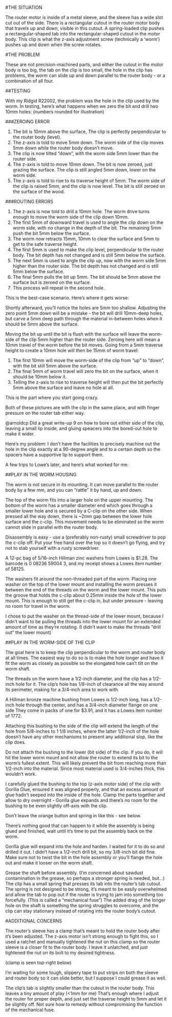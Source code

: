 #THE SITUATION

The router motor is inside of a metal sleeve, and the sleeve has a wide slot cut out of the side. There is a rectangular cutout in the router motor body that travels up and down, visible in this cutout. A spring-loaded clip pushes a rectangular-shaped tab into the rectangular-shaped cutout in the motor body. This clip is what the z-axis adjustment screw (technically a ‘worm’) pushes up and down when the screw rotates.

#THE PROBLEM

These are not precision-machined parts, and either the cutout in the motor body is too big, the tab on the clip is too small, the hole in the clip has problems, the worm can slide up and down parallel to the router body - or a combination of all four.

##TESTING

With my Ridgid R22002, the problem was the hole in the clip used by the worm. In testing, here’s what happens when we zero the bit and drill two 10mm holes: (numbers rounded for illustration)

###ZEROING ERROR

1. The bit is 10mm above the surface, The clip is perfectly perpendicular to the router body (level).
2. The z-axis is told to move 5mm down. The worm side of the clip moves 5mm down while the router body doesn’t move.
3. The clip is now tilted “down”, with the worm side 5mm lower than the router side.
4. The z-axis is told to move 10mm down. The bit is now zeroed, just grazing the surface. The clip is still angled 5mm down, lower on the worm side.
5. The z-axis is told to rise to its traverse height of 5mm. The worm side of the clip is raised 5mm, and the clip is now level. The bit is still zeroed on the surface of the wood.

###ROUTING ERRORS

1. The z-axis is now told to drill a 10mm hole. The worm drive turns enough to move the worm side of the clip down 10mm.
2. The first 5mm of downward travel is used to angle the clip down on the worm side, with no change in the depth of the bit. The remaining 5mm push the bit 5mm below the surface.
3. The worm now retracts 15mm, 10mm to clear the surface and 5mm to get to the safe traverse height.
4. The first 5mm is used to make the clip level, perpendicular to the router body. The bit depth has not changed and is still 5mm below the surface.
5. The next 5mm is used to angle the clip up, now with the worm side 5mm higher than the router side. The bit depth has not changed and is still 5mm below the surface.
6. The final 5mm pulls the bit up 5mm. The bit should be 5mm above the surface but is zeroed on the surface.
7. This process will repeat in the second hole.

This is the best-case scenario. Here’s where it gets worse:

Shortly afterward, you’ll notice the holes are 5mm too shallow. Adjusting the zero point 5mm down will be a mistake - the bit will drill 10mm-deep holes, but carve a 5mm deep path through the material in-between holes when it should be 5mm above the surface.

Moving the bit up until the bit is flush with the surface will leave the worm-side of the clip 5mm higher than the router side. Zeroing here will mean a 10mm travel of the worm before the bit moves. Going from a 5mm traverse height to create a 10mm hole will then be 15mm of worm travel:

1. The first 10mm will move the worm-side of the clip from “up” to “down”, with the bit still 5mm above the surface.
2. The final 5mm of worm travel will zero the bit on the surface, when it should be 10mm below it.
3. Telling the z-axis to rise to traverse height will then put the bit perfectly 5mm above the surface and leave no hole at all.

This is the part where you start going crazy.

Both of these pictures are with the clip in the same place, and with finger pressure on the router tab either way.

@arnoldcp Did a great write-up 9 on how to bore out either side of the clip, leaving a small lip inside, and gluing speacers into the bored-out hole to make it wider.

Here’s my problem: I don’t have the facilities to precisely machine out the hole in the clip exactly at a 90-degree angle and to a certain depth so the spacers have a supportive lip to support them.

A few trips to Lowe’s later, and here’s what worked for me:

##PLAY IN THE WORM HOUSING

The worm is not secure in its mounting. It can move parallel to the router body by a few mm, and you can “rattle” it by hand, up and down.

The top of the worm fits into a larger hole on the upper mounting. The bottom of the worm has a smaller diameter end which goes through a smaller lower hole and is secured by a C-clip on the other side. When pressed all the way down, there is ~2mm gap between the lower hole surface and the c-clip. This movement needs to be eliminated so the worm cannot slide in parallel with the router body.

Disassembly is easy - use a (preferably non-rusty) small screwdriver to pop the c-clip off. Put your free hand over the top so it doesn’t go flying, and try not to stab yourself with a rusty screwdriver.

A 12-pc bag of 5/16-inch Hillman zinc washers from Lowes is $1.28. The barcode is 0 08236 59004 3, and my receipt shows a Lowes item number of 58125.

The washers fit around the non-threaded part of the worm. Placing one washer on the top of the lower mount and installing the worm presses it between the end of the threads on the worm and the lower mount. This puts the groove that holds the c-clip about 0.25mm inside the hole of the lower mount. This is enough to still get the c-clip in, but under pressure - leaving no room for travel in the worm.

I chose to put the washer on the thread-side of the lower mount, because I didn’t want to be pulling the threads into the lower mount for an extended amount of time as they’re rotating. (I didn’t want to make the threads “drill out” the lower mount)

##PLAY IN THE WORM-SIDE OF THE CLIP

The goal here is to keep the clip perpendicular to the worm and router body at all times. The easiest way to do so is to make the hole longer and have it fit the worm as closely as possible so the elongated hole can’t tilt on the worm shaft.

The threads on the worm have a 1/2-inch diameter, and the clip has a 1/2-inch hole for it. The clip’s hole has 1/8-inch of clearance all the way around its perimeter, making for a 3/4-inch area to work with.

A Hillman bronze machine bushing from Lowes is 1/2-inch long, has a 1/2-inch hole through the center, and has a 3/4-inch diameter flange on one side They come in packs of one for $3.91, and it has a Lowes item number of 1772.

Attaching this bushing to the side of the clip will extend the length of the hole from 5/8-inches to 1 1/8 inches, where the latter 1/2-inch of the hole doesn’t have any other mechanisms to present any additional slop, like the clip does.

Do not attach the bushing to the lower (bit side) of the clip. If you do, it will hit the lower worm mount and not allow the router to extend its bit to the worm’s fullest extent. This will likely prevent the bit from reaching more than 1/2-inch into the material. Since most material used is 3/4-inches thick, this wouldn’t work.

I carefully glued the bushing to the top (z-axis motor side) of the clip with Gorilla Glue, ensured it was aligned properly, and that an excess amount of glue hadn’t seeped into the inside of the hole. Clamp the parts together and allow to dry overnight - Gorilla glue expands and there’s no room for the bushing to be even slightly off-axis with the clip.

Don’t leave the orange button and spring in like this - see below.

There’s nothing good that can happen to it while the assembly is being glued and finished, wait until it’s time to put the assembly back on the worm.

Gorilla glue will expand into the hole and harden. I waited for it to do so and drilled it out. I didn’t have a 1/2-inch drill bit, so my 3/8-inch bit did fine. Make sure not to twist the bit in the hole assembly or you’ll flange the hole out and make it looser on the worm shaft.

Grease the shaft before assembly. (I’m concerned about sawdust contamination in the grease, so perhaps a stronger spring is needed, but…) The clip has a small spring that presses its tab into the router’s tab cutout. The spring is not designed to be strong, it’s meant to be easily overwhelmed and allow the tab to pop out if the router is trying to jam into something too forcefully. (This is called a “mechanical fuse”) The added drag of the longer hole on the shaft is something the spring struggles to overcome, and the clip can stay stationary instead of rotating into the router body’s cutout.

#ADDITIONAL CONCERNS

The router’s sleeve has a clamp that’s meant to hold the router body after it’s been adjusted. The z-axis motor isn’t strong enough to fight this, so I used a ratchet and manually tightened the nut on this clamp so the router sleeve is a closer fit to the router body. I leave it unlatched, and just tightened the nut on its bolt to my desired tightness.

(clamp is seen top-right below)

I’m waiting for some tough, slippery tape to put strips on both the sleeve and router body so it can slide better, but I suppose I could grease it as well.

The clip’s tab is slightly smaller than the cutout in the router body. This leaves a tiny amount of play (<1mm for me) That’s enough where I adjust the router for proper depth, and just set the traverse height to 5mm and let it be slightly off. Not sure how to remedy without compromising the function of the mechanical fuse.
